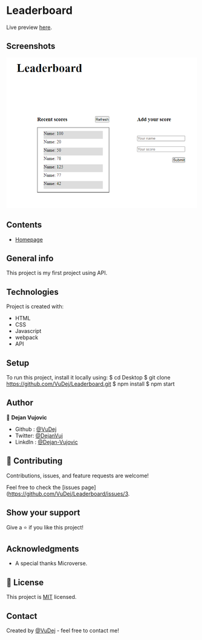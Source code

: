 # Leaderboard

Live preview [here]( https://vudej.github.io/Leaderboard/dist/). 

## Screenshots
![Example screenshot](img/screenshot.PNG)

## Contents
* [Homepage](#homepage)

## General info
This project is my first project using API.

## Technologies
Project is created with:
* HTML
* CSS
* Javascript
* webpack
* API

## Setup
To run this project, install it locally using:
$ cd Desktop
$ git clone https://github.com/VuDej/Leaderboard.git
$ npm install
$ npm start

## Author

👤 **Dejan Vujovic**

- Github : [@VuDej](https://github.com/VuDej)
- Twitter: [@DejanVuj](https://twitter.com/DejanVuj)
- LinkdIn : [@Dejan-Vujovic](https://www.linkedin.com/in/dejan-vujovic-5a0672225/)


## 🤝 Contributing

Contributions, issues, and feature requests are welcome!

Feel free to check the [issues page](https://github.com/VuDej/Leaderboard/issues/3.

## Show your support

Give a ⭐️ if you like this project!

## Acknowledgments

- A special thanks Microverse.

## 📝 License

This project is [MIT](LICENSE) licensed.

## Contact
Created by [@VuDej](https://github.com/VuDej) - feel free to contact me!
